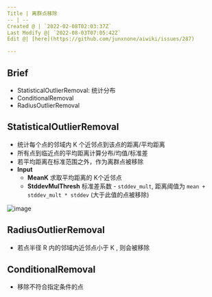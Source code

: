 ```yaml
---
Title | 离群点移除
-- | --
Created @ | `2022-02-08T02:03:37Z`
Last Modify @| `2022-08-03T07:05:42Z`
Edit @| [here](https://github.com/junxnone/aiwiki/issues/287)

---
```

## Brief
- StatisticalOutlierRemoval: 统计分布
- ConditionalRemoval
- RadiusOutlierRemoval

## StatisticalOutlierRemoval

- 统计每个点的邻域内 K 个近邻点到该点的距离/平均距离
- 所有点到临近点的平均距离计算分布/均值/标准差
- 若平均距离在标准范围之外，作为离群点被移除
- **Input**
  - **MeanK** 求取平均距离的 K个近邻点
  - **StddevMulThresh** 标准差系数 - `stddev_mult`,  距离阈值为 `mean + stddev_mult * stddev` (大于此值的点被移除)

![image](https://user-images.githubusercontent.com/2216970/182543575-66dd27f0-f0ec-4051-acc4-0bea24c4c6ed.png)

## RadiusOutlierRemoval

- 若点半径 R 内的邻域内近邻点小于 K , 则会被移除

## ConditionalRemoval

- 移除不符合指定条件的点
